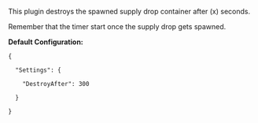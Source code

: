 This plugin destroys the spawned supply drop container after (x) seconds.


Remember that the timer start once the supply drop gets spawned.

**Default Configuration:**

````
{

  "Settings": {

    "DestroyAfter": 300

  }

}
````